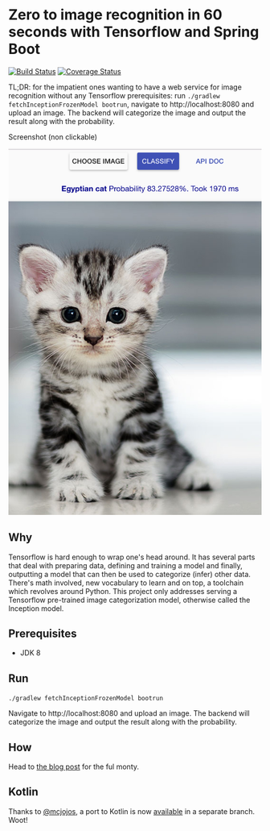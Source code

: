 # Zero to image recognition in 60 seconds with Tensorflow and Spring Boot 

[![Build Status](https://travis-ci.org/florind/inception-serving-sb.svg?branch=master)](https://travis-ci.org/florind/inception-serving-sb)
[![Coverage Status](https://coveralls.io/repos/github/florind/inception-serving-sb/badge.svg?branch=master)](https://coveralls.io/github/florind/inception-serving-sb?branch=master)

TL;DR: for the impatient ones wanting to have a web service for image recognition without any Tensorflow prerequisites: run ```./gradlew fetchInceptionFrozenModel bootrun```, navigate to http://localhost:8080 and upload an image. The backend will categorize the image and output the result along with the probability.

Screenshot (non clickable)<br/>
<div align="center" style="text-align:center"><img src="cat_classified.jpg" width="560"/></div>

## Why
Tensorflow is hard enough to wrap one's head around. It has several parts that deal with preparing data, defining and training a model and finally, outputting a model that can then be used to categorize (infer) other data. There's math involved, new vocabulary to learn and on top, a toolchain which revolves around Python.
This project only addresses serving a Tensorflow pre-trained image categorization model, otherwise called the Inception model.  

## Prerequisites
- JDK 8

## Run
```./gradlew fetchInceptionFrozenModel bootrun```

Navigate to http://localhost:8080 and upload an image. The backend will categorize the image and output the result along with the probability.

## How
Head to [the blog post](https://blog.newsplore.com/2017/07/31/zero-to-image-recognition-in-60-seconds-with-tensorflow-and-spring-boot) for the ful monty.

## Kotlin
Thanks to [@mcjojos](https://github.com/mcjojos), a port to Kotlin is now [available](https://github.com/florind/inception-serving-sb/tree/kotlin) in a separate branch. Woot!
